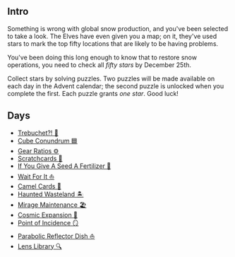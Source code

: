 ## Intro

Something is wrong with global snow production, and you've been selected to take a look. The Elves have even given you a map; on it, they've used stars to mark the top fifty locations that are likely to be having problems.

You've been doing this long enough to know that to restore snow operations, you need to check all _fifty stars_ by December 25th.

Collect stars by solving puzzles. Two puzzles will be made available on each day in the Advent calendar; the second puzzle is unlocked when you complete the first. Each puzzle grants _one star_. Good luck!

## Days

- [Trebuchet?! 🎯](https://github.com/Ian-Cross/Advent-of-Code/blob/master/2023/day01/README.md)
- [Cube Conundrum 🟦](https://github.com/Ian-Cross/Advent-of-Code/blob/master/2023/day02/README.md)
- [Gear Ratios ⚙️](https://github.com/Ian-Cross/Advent-of-Code/blob/master/2023/day03/README.md)
- [Scratchcards 📄](https://github.com/Ian-Cross/Advent-of-Code/blob/master/2023/day04/README.md)
- [If You Give A Seed A Fertilizer 🌾](https://github.com/Ian-Cross/Advent-of-Code/blob/master/2023/day05/README.md)
- [Wait For It ⛵](https://github.com/Ian-Cross/Advent-of-Code/blob/master/2023/day06/README.md)
- [Camel Cards 🎰](https://github.com/Ian-Cross/Advent-of-Code/blob/master/2023/day07/README.md)
- [Haunted Wasteland 🏝️](https://github.com/Ian-Cross/Advent-of-Code/blob/master/2023/day08/README.md)
- [Mirage Maintenance 🏖️](https://github.com/Ian-Cross/Advent-of-Code/blob/master/2023/day09/README.md)
- [Cosmic Expansion 🔭](https://github.com/Ian-Cross/Advent-of-Code/blob/master/2023/day11/README.md)
- [Point of Incidence 🪞](https://github.com/Ian-Cross/Advent-of-Code/blob/master/2023/day13/README.md)
- [Parabolic Reflector Dish ⛵](https://github.com/Ian-Cross/Advent-of-Code/blob/master/2023/day14/README.md)
- [Lens Library 🔍](https://github.com/Ian-Cross/Advent-of-Code/blob/master/2023/day15/README.md)
